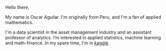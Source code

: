 Hello there,

My name is Oscar Aguilar. I'm originally from Peru, and I'm a fan of applied mathematics. 

I'm a data scientist in the asset management industry and an assistant professor of analytics. I’m interested in applied statistics, machine learning and math-finance. In my spare time, I'm in [kaggle](https://www.kaggle.com/oscarm524).


<!---
oscarm524/oscarm524 is a ✨ special ✨ repository because its `README.md` (this file) appears on your GitHub profile.
You can click the Preview link to take a look at your changes.
--->
